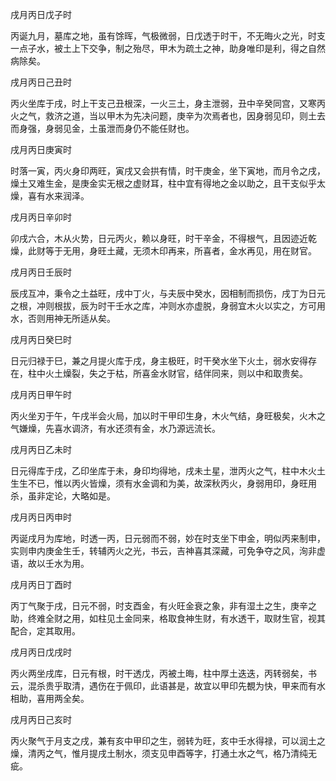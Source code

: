 戌月丙日戊子时

丙诞九月，墓库之地，虽有馀晖，气极微弱，日戊透于时干，不无晦火之光，时支一点子水，被土上下交争，制之殆尽，甲木为疏土之神，助身唯印是利，得之自然病除矣。

戌月丙日己丑时

丙火坐库于戌，时上干支己丑根深，一火三土，身主泄弱，丑中辛癸同宫，又寒丙火之气，救济之道，当以甲木为先决问题，庚辛为次焉者也，因身弱见印，则土去而身强，身弱见金，土虽泄而身仍不能任财也。

戌月丙日庚寅时

时落一寅，丙火身印两旺，寅戌又会拱有情，时干庚金，坐下寅地，而月令之戌，燥土又难生金，是庚金实无根之虚财耳，柱中宜有得地之金以助之，且干支似乎太燥，喜有水来润泽。

戌月丙日辛卯时

卯戌六合，木从火势，日元丙火，赖以身旺，时干辛金，不得根气，且因迹近乾燥，此财等于无用，身旺土藏，无须木印再来，所喜者，金水再见，用在财官。

戌月丙日壬辰时

辰戌互冲，秉令之土益旺，戌中丁火，与夫辰中癸水，因相制而损伤，戌丁为日元之根，冲则根拔，辰为时干壬水之库，冲则水亦虚脱，身弱宜木火以实之，方可用水，否则用神无所适从矣。

戌月丙日癸巳时

日元归禄于巳，兼之月提火库于戌，身主极旺，时干癸水坐下火土，弱水安得存在，柱中火土燥裂，失之于枯，所喜金水财官，结伴同来，则以中和取贵矣。

戌月丙日甲午时

丙火坐刃于午，午戌半会火局，加以时干甲印生身，木火气结，身旺极矣，火木之气嫌燥，先喜水调济，有水还须有金，水乃源远流长。

戌月丙日乙未时

日元得库于戌，乙印坐库于未，身印均得地，戌未土星，泄丙火之气，柱中木火土生生不已，惟以丙火皆燥，须有水金调和为美，故深秋丙火，身弱用印，身旺用杀，虽非定论，大略如是。

戌月丙日丙申时

丙诞戌月为库地，时透一丙，日元弱而不弱，妙在时支坐下申金，明似丙来制申，实则申内庚金生壬，转辅丙火之光，书云，吉神喜其深藏，可免争夺之风，洵非虚语，故以壬水为用。

戌月丙日丁酉时

丙丁气聚于戌，日元不弱，时支酉金，有火旺金衰之象，非有湿土之生，庚辛之助，终难全财之用，如柱见土金同来，格取食神生财，有水透干，取财生官，视其配合，定其取用。

戌月丙日戊戌时

丙火两坐戌库，日元有根，时干透戊，丙被土晦，柱中厚土迭迭，丙转弱矣，书云，混杀贵乎取清，遇伤在于佩印，此语甚是，故宜以甲印先覩为快，甲来而有水相助，喜用两全矣。

戌月丙日己亥时

丙火聚气于月支之戌，兼有亥中甲印之生，弱转为旺，亥中壬水得禄，可以润土之燥，清丙之气，惟月提戌土制水，须支见申酉等字，打通土水之气，格乃清纯无疵。

